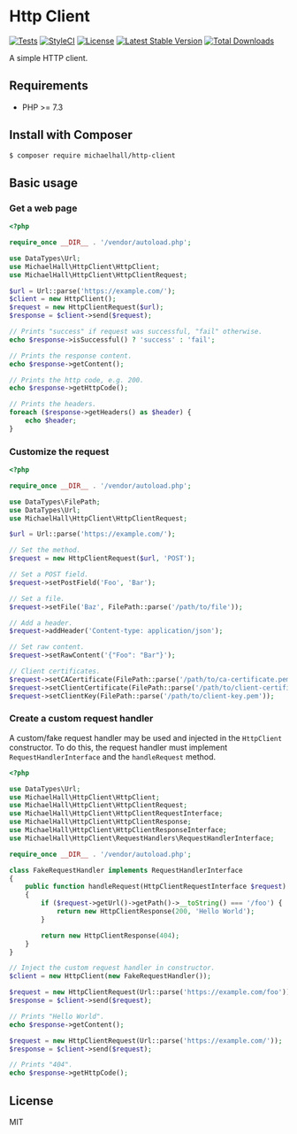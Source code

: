 # Http Client

[![Tests](https://github.com/themichaelhall/http-client/workflows/Tests/badge.svg?branch=master)](https://github.com/themichaelhall/http-client/actions)
[![StyleCI](https://styleci.io/repos/166465522/shield?style=flat&branch=master)](https://styleci.io/repos/166465522)
[![License](https://poser.pugx.org/michaelhall/http-client/license)](https://packagist.org/packages/michaelhall/http-client)
[![Latest Stable Version](https://poser.pugx.org/michaelhall/http-client/v/stable)](https://packagist.org/packages/michaelhall/http-client)
[![Total Downloads](https://poser.pugx.org/michaelhall/http-client/downloads)](https://packagist.org/packages/michaelhall/http-client)

A simple HTTP client.

## Requirements

- PHP >= 7.3

## Install with Composer

``` bash
$ composer require michaelhall/http-client
```

## Basic usage

### Get a web page

```php
<?php

require_once __DIR__ . '/vendor/autoload.php';

use DataTypes\Url;
use MichaelHall\HttpClient\HttpClient;
use MichaelHall\HttpClient\HttpClientRequest;

$url = Url::parse('https://example.com/');
$client = new HttpClient();
$request = new HttpClientRequest($url);
$response = $client->send($request);

// Prints "success" if request was successful, "fail" otherwise.
echo $response->isSuccessful() ? 'success' : 'fail';

// Prints the response content.
echo $response->getContent();

// Prints the http code, e.g. 200.
echo $response->getHttpCode();

// Prints the headers.
foreach ($response->getHeaders() as $header) {
    echo $header;
}
```

### Customize the request

```php
<?php

require_once __DIR__ . '/vendor/autoload.php';

use DataTypes\FilePath;
use DataTypes\Url;
use MichaelHall\HttpClient\HttpClientRequest;

$url = Url::parse('https://example.com/');

// Set the method.
$request = new HttpClientRequest($url, 'POST');

// Set a POST field.
$request->setPostField('Foo', 'Bar');

// Set a file.
$request->setFile('Baz', FilePath::parse('/path/to/file'));

// Add a header.
$request->addHeader('Content-type: application/json');

// Set raw content.
$request->setRawContent('{"Foo": "Bar"}');

// Client certificates.
$request->setCACertificate(FilePath::parse('/path/to/ca-certificate.pem'));
$request->setClientCertificate(FilePath::parse('/path/to/client-certificate.pem'));
$request->setClientKey(FilePath::parse('/path/to/client-key.pem'));
```

### Create a custom request handler

A custom/fake request handler may be used and injected in the ```HttpClient``` constructor. To do this, the request handler must implement ```RequestHandlerInterface``` and the ```handleRequest``` method.

```php
<?php

use DataTypes\Url;
use MichaelHall\HttpClient\HttpClient;
use MichaelHall\HttpClient\HttpClientRequest;
use MichaelHall\HttpClient\HttpClientRequestInterface;
use MichaelHall\HttpClient\HttpClientResponse;
use MichaelHall\HttpClient\HttpClientResponseInterface;
use MichaelHall\HttpClient\RequestHandlers\RequestHandlerInterface;

require_once __DIR__ . '/vendor/autoload.php';

class FakeRequestHandler implements RequestHandlerInterface
{
    public function handleRequest(HttpClientRequestInterface $request): HttpClientResponseInterface
    {
        if ($request->getUrl()->getPath()->__toString() === '/foo') {
            return new HttpClientResponse(200, 'Hello World');
        }

        return new HttpClientResponse(404);
    }
}

// Inject the custom request handler in constructor.
$client = new HttpClient(new FakeRequestHandler());

$request = new HttpClientRequest(Url::parse('https://example.com/foo'));
$response = $client->send($request);

// Prints "Hello World".
echo $response->getContent();

$request = new HttpClientRequest(Url::parse('https://example.com/'));
$response = $client->send($request);

// Prints "404".
echo $response->getHttpCode();
```

## License

MIT
